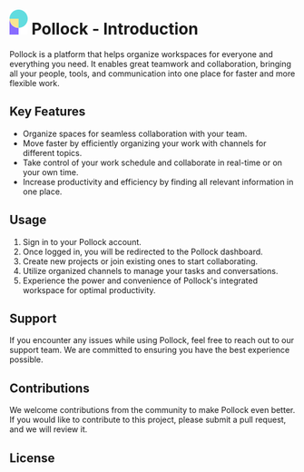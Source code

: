 # ![Poochcare Logo](./src//assets//Logo.png) Pollock - Introduction

Pollock is a platform that helps organize workspaces for everyone and everything you need. It enables great teamwork and collaboration, bringing all your people, tools, and communication into one place for faster and more flexible work.

## Key Features

-   Organize spaces for seamless collaboration with your team.
-   Move faster by efficiently organizing your work with channels for different topics.
-   Take control of your work schedule and collaborate in real-time or on your own time.
-   Increase productivity and efficiency by finding all relevant information in one place.

## Usage

1. Sign in to your Pollock account.
2. Once logged in, you will be redirected to the Pollock dashboard.
3. Create new projects or join existing ones to start collaborating.
4. Utilize organized channels to manage your tasks and conversations.
5. Experience the power and convenience of Pollock's integrated workspace for optimal productivity.

## Support

If you encounter any issues while using Pollock, feel free to reach out to our support team. We are committed to ensuring you have the best experience possible.

## Contributions

We welcome contributions from the community to make Pollock even better. If you would like to contribute to this project, please submit a pull request, and we will review it.

## License
